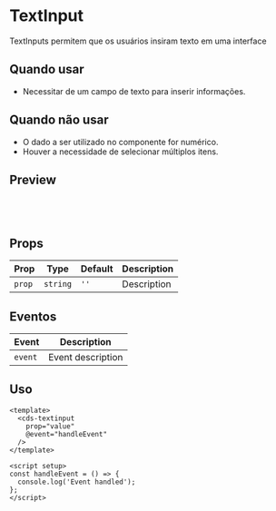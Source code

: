 # TextInput

TextInputs permitem que os usuários insiram texto em uma interface

## Quando usar

- Necessitar de um campo de texto para inserir informações.

## Quando não usar

- O dado a ser utilizado no componente for numérico.
- Houver a necessidade de selecionar múltiplos itens.

## Preview

<script setup>
import TextInput from '@/components/TextInput.vue';

const handleClick = () => {
  console.log('Component interaction');
};
</script>

<div class="demo-container">
  <TextInput />
</div>

## Props

| Prop | Type | Default | Description |
|------|------|---------|-------------|
| `prop` | `string` | `''` | Description |

## Eventos

| Event | Description |
|-------|-------------|
| `event` | Event description |

## Uso

```vue
<template>
  <cds-textinput
    prop="value"
    @event="handleEvent"
  />
</template>

<script setup>
const handleEvent = () => {
  console.log('Event handled');
};
</script>
```

<style scoped>
.demo-container {
  padding: 20px;
  border: 1px solid var(--vp-c-border);
  border-radius: 8px;
  margin: 16px 0;
}
</style>